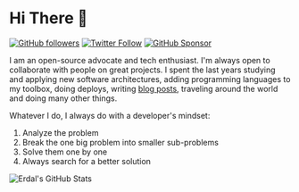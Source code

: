 # Hi There 👋

[![GitHub followers](https://img.shields.io/github/followers/erdaltsksn?label=Follow%20at%20GitHub&style=for-the-badge)](https://github.com/erdaltsksn)
[![Twitter Follow](https://img.shields.io/twitter/follow/erdaltsksn?label=Follow%20at%20Twitter&style=for-the-badge)](https://twitter.com/erdaltsksn)
[![GitHub Sponsor](https://img.shields.io/badge/SUPPORT%20AT-GITHUB-blue?style=for-the-badge)](https://github.com/sponsors/erdaltsksn)

I am an open-source advocate and tech enthusiast. I'm always open to collaborate
with people on great projects. I spent the last years studying and applying new
software architectures, adding programming languages to my toolbox, doing deploys,
writing [blog posts](https://www.erdaltaskesen.com/blog/), traveling around the
world and doing many other things.

Whatever I do, I always do with a developer's mindset:

1. Analyze the problem
2. Break the one big problem into smaller sub-problems
3. Solve them one by one
4. Always search for a better solution

![Erdal's GitHub Stats](https://github-readme-stats.vercel.app/api?username=erdaltsksn&show_icons=true&hide_border=true)
